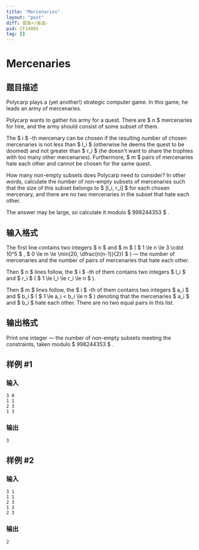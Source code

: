 ```yaml
---
title: "Mercenaries"
layout: "post"
diff: 提高+/省选-
pid: CF1400G
tag: []
---
```


# Mercenaries

## 题目描述

Polycarp plays a (yet another!) strategic computer game. In this game, he leads an army of mercenaries.

Polycarp wants to gather his army for a quest. There are $ n $ mercenaries for hire, and the army should consist of some subset of them.

The $ i $ -th mercenary can be chosen if the resulting number of chosen mercenaries is not less than $ l_i $ (otherwise he deems the quest to be doomed) and not greater than $ r_i $ (he doesn't want to share the trophies with too many other mercenaries). Furthermore, $ m $ pairs of mercenaries hate each other and cannot be chosen for the same quest.

How many non-empty subsets does Polycarp need to consider? In other words, calculate the number of non-empty subsets of mercenaries such that the size of this subset belongs to $ [l_i, r_i] $ for each chosen mercenary, and there are no two mercenaries in the subset that hate each other.

The answer may be large, so calculate it modulo $ 998244353 $ .

## 输入格式

The first line contains two integers $ n $ and $ m $ ( $ 1       \le n \le 3 \cdot 10^5 $ , $ 0 \le m \le \min(20,       \dfrac{n(n-1)}{2}) $ ) — the number of mercenaries and the number of pairs of mercenaries that hate each other.

Then $ n $ lines follow, the $ i $ -th of them contains two integers $ l_i $ and $ r_i $ ( $ 1 \le l_i \le r_i \le n $ ).

Then $ m $ lines follow, the $ i $ -th of them contains two integers $ a_i $ and $ b_i $ ( $ 1 \le a_i < b_i \le n $ ) denoting that the mercenaries $ a_i $ and $ b_i $ hate each other. There are no two equal pairs in this list.

## 输出格式

Print one integer — the number of non-empty subsets meeting the constraints, taken modulo $ 998244353 $ .

## 样例 #1

### 输入

```
3 0
1 1
2 3
1 3
```

### 输出

```
3
```

## 样例 #2

### 输入

```
3 1
1 1
2 3
1 3
2 3
```

### 输出

```
2
```

